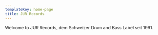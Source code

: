 ```yaml
---
templateKey: home-page
title: JUR Records
---
```

Welcome to JUR Records, dem Schweizer Drum and Bass Label seit 1991.

![]()

